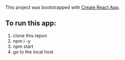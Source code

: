 This project was bootstrapped with [Create React App](https://github.com/facebook/create-react-app).

## To run this app:
1. clone this repon
2. npm i -y
3. npm start
4. go to the local host
